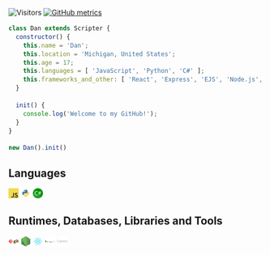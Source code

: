 ![Visitors](https://visitor-badge.laobi.icu/badge?page_id=Aesth3tical=Aesth3tical)
[![GitHub metrics](https://metrics.lecoq.io/Aesth3tical?languages=1&isocalendar=1&followup=1)](https://github.com/lowlighter/metrics)

```js
class Dan extends Scripter {
  constructor() {
    this.name = 'Dan';
    this.location = 'Michigan, United States';
    this.age = 17;
    this.languages = [ 'JavaScript', 'Python', 'C#' ];
    this.frameworks_and_other: [ 'React', 'Express', 'EJS', 'Node.js', 'Git', 'Mongodb' ];
  }
  
  init() {
    console.log('Welcome to my GitHub!');
  }
}

new Dan().init()
```

## Languages
<code><img height="20" src="https://raw.githubusercontent.com/github/explore/80688e429a7d4ef2fca1e82350fe8e3517d3494d/topics/javascript/javascript.png"></code>
<code><img height="20" src="https://raw.githubusercontent.com/github/explore/80688e429a7d4ef2fca1e82350fe8e3517d3494d/topics/python/python.png"></code>
<code><img height="20" src="https://raw.githubusercontent.com/github/explore/80688e429a7d4ef2fca1e82350fe8e3517d3494d/topics/csharp/csharp.png"></code>

## Runtimes, Databases, Libraries and Tools
<code><img height="20" src="https://raw.githubusercontent.com/github/explore/80688e429a7d4ef2fca1e82350fe8e3517d3494d/topics/git/git.png"></code>
<code><img height="20" src="https://raw.githubusercontent.com/github/explore/80688e429a7d4ef2fca1e82350fe8e3517d3494d/topics/nodejs/nodejs.png"></code>
<code><img height="20" src="https://raw.githubusercontent.com/github/explore/80688e429a7d4ef2fca1e82350fe8e3517d3494d/topics/react/react.png"></code>
<code><img height="20" src="https://raw.githubusercontent.com/github/explore/80688e429a7d4ef2fca1e82350fe8e3517d3494d/topics/mongodb/mongodb.png"></code>
<code><img height="20" src="https://raw.githubusercontent.com/github/explore/80688e429a7d4ef2fca1e82350fe8e3517d3494d/topics/express/express.png"></code>
